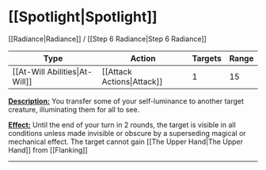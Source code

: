 # [[Spotlight|Spotlight]]
[[Radiance|Radiance]] / [[Step 6 Radiance|Step 6 Radiance]]

| Type                           | Action                     | Targets | Range |
| ------------------------------ | -------------------------- | ------- | ----- |
| [[At-Will Abilities\|At-Will]] | [[Attack Actions\|Attack]] | 1       | 15    |

<u>**Description:**</u> You transfer some of your self-luminance to another target creature, illuminating them for all to see.

<u>**Effect:**</u> Until the end of your turn in 2 rounds, the target is visible in all conditions unless made invisible or obscure by a superseding magical or mechanical effect. The target cannot gain [[The Upper Hand|The Upper Hand]] from [[Flanking]]


---